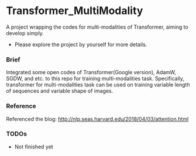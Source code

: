 # Transformer_MultiModality
A project wrapping the codes for multi-modalities of Transformer, aiming to develop simply.

- Please explore the project by yourself for more details.

### Brief
Integrated some open codes of Transformer(Google version), AdamW, SGDW, and etc. to this repo for training multi-modalities task.
Specifically, transformer for multi-modalities task can be used on training variable length of sequences and variable shape of images.

### Reference
Referenced the blog: http://nlp.seas.harvard.edu/2018/04/03/attention.html

### TODOs
- Not finished yet
